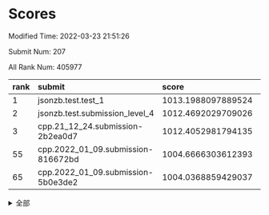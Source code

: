 # Scores

Modified Time: 2022-03-23 21:51:26

Submit Num: 207

All Rank Num: 405977

| rank |               submit               |       score        |       sigma        | pk_num |
| :--- | :--------------------------------- | :----------------- | :----------------- | :----- |
| 1    | jsonzb.test.test_1                 | 1013.1988097889524 | 0.8388231029985871 | 7846   |
| 2    | jsonzb.test.submission_level_4     | 1012.4692029709026 | 0.7792635093748721 | 7845   |
| 3    | cpp.21_12_24.submission-2b2ea0d7   | 1012.4052981794135 | 0.7995928416701475 | 7847   |
| 55   | cpp.2022_01_09.submission-816672bd | 1004.6666303612393 | 0.7316039681167594 | 7846   |
| 65   | cpp.2022_01_09.submission-5b0e3de2 | 1004.0368859429037 | 0.7119618870167226 | 7848   |


<details>
<summary>全部</summary>

| rank |                 submit                 |       score        |       sigma        | pk_num |
| :--- | :------------------------------------- | :----------------- | :----------------- | :----- |
| 1    | jsonzb.test.test_1                     | 1013.1988097889524 | 0.8388231029985871 | 7846   |
| 2    | jsonzb.test.submission_level_4         | 1012.4692029709026 | 0.7792635093748721 | 7845   |
| 3    | cpp.21_12_24.submission-2b2ea0d7       | 1012.4052981794135 | 0.7995928416701475 | 7847   |
| 4    | gobigger.level_3.submission_level_3_15 | 1012.3726742066015 | 0.7803369224540656 | 7849   |
| 5    | gobigger.level_3.submission_level_3_0  | 1011.848851680817  | 0.8008502513121963 | 7848   |
| 6    | gobigger.level_3.submission_level_3_33 | 1011.4248674751387 | 0.7707549648192284 | 7846   |
| 7    | gobigger.level_3.submission_level_3_28 | 1011.2700064728435 | 0.7676590366021174 | 7842   |
| 8    | gobigger.level_3.submission_level_3_21 | 1011.2670008098755 | 0.7813247497516284 | 7841   |
| 9    | gobigger.level_3.submission_level_3_22 | 1011.1946548933477 | 0.7688469506006763 | 7848   |
| 10   | gobigger.level_3.submission_level_3_25 | 1011.1899949618808 | 0.7818668390795941 | 7848   |
| 11   | gobigger.level_3.submission_level_3_12 | 1011.1524049843598 | 0.7725994761808658 | 7852   |
| 12   | gobigger.level_3.submission_level_3_38 | 1011.0493696820998 | 0.7625312750044964 | 7841   |
| 13   | gobigger.level_3.submission_level_3_47 | 1011.035640539356  | 0.7654600958604021 | 7847   |
| 14   | gobigger.level_3.submission_level_3_14 | 1011.0030342432332 | 0.7770497321633129 | 7843   |
| 15   | gobigger.level_3.submission_level_3_1  | 1010.714693462297  | 0.7694869538585284 | 7850   |
| 16   | gobigger.level_3.submission_level_3_49 | 1010.6515943592728 | 0.7614680116868925 | 7845   |
| 17   | gobigger.level_3.submission_level_3_24 | 1010.5252733252916 | 0.7402063771028781 | 7844   |
| 18   | gobigger.level_3.submission_level_3_30 | 1010.4527765224254 | 0.7617258010645183 | 7843   |
| 19   | gobigger.level_3.submission_level_3_27 | 1010.3314675173632 | 0.7637514295495647 | 7846   |
| 20   | gobigger.level_3.submission_level_3_39 | 1010.3182119493564 | 0.7357651250923447 | 7847   |
| 21   | gobigger.level_3.submission_level_3_23 | 1010.302971433345  | 0.7439082017712527 | 7850   |
| 22   | gobigger.level_3.submission_level_3_11 | 1010.2643071163913 | 0.7642637726343099 | 7844   |
| 23   | gobigger.level_3.submission_level_3_45 | 1010.2619016241835 | 0.7447051689678953 | 7844   |
| 24   | gobigger.level_3.submission_level_3_42 | 1010.2385945643455 | 0.7593094575218698 | 7840   |
| 25   | gobigger.level_3.submission_level_3_41 | 1010.2051281751361 | 0.7701930494814608 | 7844   |
| 26   | gobigger.level_3.submission_level_3_35 | 1010.2037208158628 | 0.7546907279778496 | 7851   |
| 27   | gobigger.level_3.submission_level_3_2  | 1010.1972421142435 | 0.7603234927068986 | 7840   |
| 28   | gobigger.level_3.submission_level_3_4  | 1010.1660371459516 | 0.7659842813438981 | 7844   |
| 29   | gobigger.level_3.submission_level_3_19 | 1010.165778559303  | 0.7424895512631294 | 7841   |
| 30   | gobigger.level_3.submission_level_3_20 | 1010.0899503513862 | 0.7530648768281621 | 7841   |
| 31   | gobigger.level_3.submission_level_3_29 | 1009.9517318774537 | 0.7424701049058422 | 7846   |
| 32   | gobigger.level_3.submission_level_3_26 | 1009.9516278780917 | 0.7599503812645162 | 7846   |
| 33   | gobigger.level_3.submission_level_3_9  | 1009.8095137488382 | 0.7727446256456774 | 7846   |
| 34   | gobigger.level_3.submission_level_3_5  | 1009.8003805570578 | 0.7482735179094111 | 7847   |
| 35   | gobigger.level_3.submission_level_3_44 | 1009.772091223447  | 0.7483959032187962 | 7846   |
| 36   | gobigger.level_3.submission_level_3_36 | 1009.7464217544459 | 0.7641820412580232 | 7843   |
| 37   | gobigger.level_3.submission_level_3_17 | 1009.698919246846  | 0.7705507538618901 | 7848   |
| 38   | gobigger.level_3.submission_level_3_13 | 1009.6399398258392 | 0.7359078701119388 | 7849   |
| 39   | gobigger.level_3.submission_level_3_34 | 1009.4603775737229 | 0.7567437814342163 | 7844   |
| 40   | gobigger.level_3.submission_level_3_6  | 1009.4592117239409 | 0.7641476581382487 | 7848   |
| 41   | gobigger.level_3.submission_level_3_7  | 1009.1775126311768 | 0.769420526957602  | 7843   |
| 42   | gobigger.level_3.submission_level_3_43 | 1009.1578229221032 | 0.7654434480264559 | 7848   |
| 43   | gobigger.level_3.submission_level_3_8  | 1009.0960820390284 | 0.7330176067034865 | 7845   |
| 44   | gobigger.level_3.submission_level_3_48 | 1008.9576344666532 | 0.7520586675425609 | 7848   |
| 45   | gobigger.level_3.submission_level_3_40 | 1008.871600238537  | 0.7273446717081745 | 7848   |
| 46   | gobigger.level_3.submission_level_3_16 | 1008.6824433761567 | 0.7314323936759309 | 7847   |
| 47   | gobigger.level_3.submission_level_3_10 | 1008.6255351169671 | 0.7357854691216638 | 7843   |
| 48   | gobigger.level_3.submission_level_3_18 | 1008.4347080197277 | 0.755554985822574  | 7838   |
| 49   | gobigger.level_3.submission_level_3_3  | 1008.3438109035062 | 0.7424224474076648 | 7842   |
| 50   | gobigger.level_3.submission_level_3_31 | 1008.288247101962  | 0.7500362871186153 | 7840   |
| 51   | gobigger.level_3.submission_level_3_46 | 1008.1137079800919 | 0.7429782472892672 | 7845   |
| 52   | gobigger.level_3.submission_level_3_37 | 1007.7720558533172 | 0.7305749261236402 | 7845   |
| 53   | gobigger.level_3.submission_level_3_32 | 1007.7551168006709 | 0.739265247036257  | 7845   |
| 54   | gobigger.level_1.submission_level_1_20 | 1004.7811451516957 | 0.7146835193622627 | 7844   |
| 55   | cpp.2022_01_09.submission-816672bd     | 1004.6666303612393 | 0.7316039681167594 | 7846   |
| 56   | gobigger.level_1.submission_level_1_30 | 1004.4947802746789 | 0.7025345375843827 | 7839   |
| 57   | gobigger.level_1.submission_level_1_49 | 1004.4101015530631 | 0.710435538697228  | 7845   |
| 58   | gobigger.level_1.submission_level_1_3  | 1004.3451533415539 | 0.71337451657328   | 7846   |
| 59   | gobigger.level_1.submission_level_1_43 | 1004.2707521476924 | 0.7240497873773016 | 7844   |
| 60   | gobigger.level_1.submission_level_1_11 | 1004.2499407306577 | 0.7154495091435388 | 7843   |
| 61   | gobigger.level_1.submission_level_1_47 | 1004.2113726069459 | 0.7256966080652414 | 7842   |
| 62   | gobigger.level_1.submission_level_1_34 | 1004.1315708804586 | 0.7127928764370044 | 7848   |
| 63   | gobigger.level_1.submission_level_1_42 | 1004.1118723133366 | 0.7107040955711218 | 7842   |
| 64   | gobigger.level_1.submission_level_1_41 | 1004.0778858039529 | 0.7110817814517905 | 7837   |
| 65   | cpp.2022_01_09.submission-5b0e3de2     | 1004.0368859429037 | 0.7119618870167226 | 7848   |
| 66   | gobigger.level_1.submission_level_1_37 | 1003.9514159670808 | 0.7232009650578805 | 7839   |
| 67   | gobigger.level_1.submission_level_1_29 | 1003.9227690714479 | 0.7219780310267547 | 7846   |
| 68   | gobigger.level_1.submission_level_1_16 | 1003.8250002715512 | 0.7114236615410436 | 7845   |
| 69   | gobigger.level_1.submission_level_1_40 | 1003.6564083027803 | 0.7155907015778549 | 7845   |
| 70   | gobigger.level_1.submission_level_1_31 | 1003.6283651028344 | 0.7150700253631581 | 7846   |
| 71   | gobigger.level_1.submission_level_1_19 | 1003.5524189629871 | 0.725227535410737  | 7838   |
| 72   | gobigger.level_1.submission_level_1_14 | 1003.5272247217348 | 0.7334854744901197 | 7848   |
| 73   | gobigger.level_1.submission_level_1_1  | 1003.5002596717226 | 0.7161752448362947 | 7849   |
| 74   | gobigger.level_1.submission_level_1_4  | 1003.479850733177  | 0.7318404747036038 | 7840   |
| 75   | gobigger.level_1.submission_level_1_22 | 1003.4609315243517 | 0.7180920328336596 | 7847   |
| 76   | gobigger.level_1.submission_level_1_46 | 1003.449195128909  | 0.7056002536096864 | 7843   |
| 77   | gobigger.level_1.submission_level_1_48 | 1003.4483898935335 | 0.7067307732403108 | 7838   |
| 78   | gobigger.level_1.submission_level_1_24 | 1003.327319318517  | 0.7185980995743079 | 7839   |
| 79   | gobigger.level_1.submission_level_1_8  | 1003.3011754897692 | 0.7121350187085218 | 7840   |
| 80   | gobigger.level_1.submission_level_1_9  | 1003.2786308789597 | 0.7115665053369256 | 7842   |
| 81   | gobigger.level_1.submission_level_1_13 | 1003.2505266049279 | 0.727685967658506  | 7846   |
| 82   | gobigger.level_1.submission_level_1_6  | 1003.1779011162246 | 0.7213556296754007 | 7845   |
| 83   | gobigger.level_1.submission_level_1_12 | 1003.1609834715803 | 0.7152465789254104 | 7844   |
| 84   | gobigger.level_1.submission_level_1_7  | 1003.1394396966979 | 0.7213213475764755 | 7843   |
| 85   | gobigger.level_1.submission_level_1_5  | 1003.099837924757  | 0.7269931111702991 | 7836   |
| 86   | gobigger.level_1.submission_level_1_38 | 1003.0876473467023 | 0.7175631930347656 | 7847   |
| 87   | gobigger.level_1.submission_level_1_35 | 1003.0758077734497 | 0.7125151079388071 | 7847   |
| 88   | gobigger.level_1.submission_level_1_33 | 1003.0532048673601 | 0.7100191457696049 | 7852   |
| 89   | gobigger.level_1.submission_level_1_0  | 1002.9916972402641 | 0.7112217322667932 | 7846   |
| 90   | gobigger.level_1.submission_level_1_18 | 1002.9837885079286 | 0.7157053008225918 | 7844   |
| 91   | gobigger.level_1.submission_level_1_10 | 1002.9558534502349 | 0.7083509590420393 | 7845   |
| 92   | gobigger.level_1.submission_level_1_23 | 1002.9350195771106 | 0.717090434132034  | 7838   |
| 93   | gobigger.level_1.submission_level_1_44 | 1002.92988730865   | 0.7045974507447816 | 7848   |
| 94   | gobigger.level_1.submission_level_1_45 | 1002.9193143958368 | 0.7215176176742463 | 7844   |
| 95   | gobigger.level_1.submission_level_1_17 | 1002.8049057900898 | 0.7122307910980566 | 7846   |
| 96   | gobigger.level_1.submission_level_1_32 | 1002.7124343656114 | 0.7097217520461871 | 7849   |
| 97   | gobigger.level_1.submission_level_1_15 | 1002.6492643580453 | 0.7239906157625935 | 7845   |
| 98   | gobigger.level_1.submission_level_1_21 | 1002.579548798171  | 0.7100803698738317 | 7843   |
| 99   | gobigger.level_1.submission_level_1_36 | 1002.4989101235702 | 0.7115699469206036 | 7845   |
| 100  | gobigger.level_1.submission_level_1_2  | 1002.4876910039459 | 0.711347043620929  | 7844   |
| 101  | gobigger.level_1.submission_level_1_25 | 1002.3920108189275 | 0.7148791192983917 | 7848   |
| 102  | gobigger.level_1.submission_level_1_27 | 1002.3403139003897 | 0.7191564480310251 | 7850   |
| 103  | gobigger.level_1.submission_level_1_39 | 1002.0679409098717 | 0.719265511825158  | 7840   |
| 104  | gobigger.level_1.submission_level_1_26 | 1001.9184905531162 | 0.7092331748760524 | 7847   |
| 105  | gobigger.level_1.submission_level_1_28 | 1001.8246650761919 | 0.7058815047764468 | 7847   |
| 106  | gobigger.random.submission_random_33   | 998.3343485068883  | 0.7042308307292041 | 7848   |
| 107  | gobigger.random.submission_random_19   | 997.3806158340961  | 0.7055557613862041 | 7842   |
| 108  | gobigger.random.submission_random_0    | 997.2370181408932  | 0.7130415299259444 | 7842   |
| 109  | gobigger.random.submission_random_14   | 996.9347703516777  | 0.7131222907096366 | 7846   |
| 110  | gobigger.random.submission_random_3    | 996.7194312117495  | 0.7157369527034588 | 7850   |
| 111  | gobigger.random.submission_random_20   | 996.6845932102893  | 0.7041200342159698 | 7847   |
| 112  | gobigger.random.submission_random_35   | 996.6372596263151  | 0.7142193224895668 | 7847   |
| 113  | gobigger.random.submission_random_9    | 996.6111789839165  | 0.7031299696234633 | 7843   |
| 114  | gobigger.random.submission_random_29   | 996.4509453793341  | 0.7102112742026964 | 7841   |
| 115  | gobigger.random.submission_random_31   | 996.4173098201326  | 0.7096442548599186 | 7847   |
| 116  | gobigger.random.submission_random_32   | 996.3983125488833  | 0.7117224883914545 | 7841   |
| 117  | gobigger.random.submission_random_11   | 996.3387029972405  | 0.7224986745251422 | 7843   |
| 118  | gobigger.random.submission_random_37   | 996.3296866607261  | 0.6970584589934354 | 7845   |
| 119  | gobigger.random.submission_random_26   | 996.2742749308455  | 0.7114476151670087 | 7847   |
| 120  | gobigger.random.submission_random_34   | 996.228080584315   | 0.7123018987799925 | 7847   |
| 121  | gobigger.random.submission_random_23   | 996.1507411771223  | 0.7076722058199838 | 7843   |
| 122  | gobigger.random.submission_random_27   | 996.1257633213763  | 0.710191209592644  | 7847   |
| 123  | gobigger.random.submission_random_21   | 996.0755361744655  | 0.7175784755838287 | 7848   |
| 124  | gobigger.random.submission_random_40   | 996.0705902371606  | 0.7054776724894183 | 7839   |
| 125  | gobigger.random.submission_random_28   | 996.0446440351659  | 0.7153603657562418 | 7845   |
| 126  | gobigger.random.submission_random_18   | 996.0250875090411  | 0.7113979195169294 | 7841   |
| 127  | gobigger.random.submission_random_44   | 995.9660251240756  | 0.716056551065985  | 7849   |
| 128  | gobigger.random.submission_random_46   | 995.9524058863167  | 0.7235174832152234 | 7848   |
| 129  | gobigger.random.submission_random_22   | 995.9359986585796  | 0.724793931259906  | 7842   |
| 130  | gobigger.random.submission_random_1    | 995.896300290593   | 0.7080914395762581 | 7846   |
| 131  | gobigger.random.submission_random_42   | 995.7808391463003  | 0.7292045283641673 | 7841   |
| 132  | gobigger.random.submission_random_24   | 995.779998381992   | 0.7052073586502625 | 7853   |
| 133  | gobigger.random.submission_random_12   | 995.7683394592556  | 0.6988410815401721 | 7847   |
| 134  | gobigger.random.submission_random_6    | 995.7595350065482  | 0.7234302083876751 | 7846   |
| 135  | gobigger.random.submission_random_15   | 995.7590533508279  | 0.7192309789264278 | 7843   |
| 136  | gobigger.random.submission_random_45   | 995.7172384929421  | 0.7231343306643393 | 7845   |
| 137  | gobigger.random.submission_random_49   | 995.6723501826891  | 0.7030648522822437 | 7848   |
| 138  | gobigger.random.submission_random_43   | 995.6490457248902  | 0.7075053786449182 | 7847   |
| 139  | gobigger.random.submission_random_16   | 995.5766506194435  | 0.7080916409752998 | 7841   |
| 140  | gobigger.random.submission_random_5    | 995.5539478098992  | 0.7258624781131888 | 7848   |
| 141  | gobigger.random.submission_random_17   | 995.4993988196799  | 0.709659870849477  | 7848   |
| 142  | gobigger.random.submission_random_25   | 995.4503032065164  | 0.7207003092807388 | 7846   |
| 143  | gobigger.random.submission_random_2    | 995.4431462585503  | 0.7122774014777823 | 7845   |
| 144  | gobigger.random.submission_random_48   | 995.3772074779104  | 0.7216420050200694 | 7840   |
| 145  | gobigger.random.submission_random_38   | 995.3445880945999  | 0.7205329871862866 | 7843   |
| 146  | gobigger.random.submission_random_36   | 995.3315416889923  | 0.706334070003125  | 7848   |
| 147  | gobigger.random.submission_random_47   | 995.2768256643994  | 0.7301834089735253 | 7840   |
| 148  | gobigger.random.submission_random_41   | 995.2532510196615  | 0.7205473058348745 | 7840   |
| 149  | gobigger.random.submission_random_4    | 995.2059736083752  | 0.7258656072673195 | 7846   |
| 150  | gobigger.random.submission_random_13   | 995.1197428873118  | 0.7324420247955663 | 7849   |
| 151  | gobigger.random.submission_random_8    | 995.0598747212408  | 0.7123084410269624 | 7841   |
| 152  | gobigger.level_2.submission_level_2_19 | 995.0356662093862  | 0.7153135762459959 | 7847   |
| 153  | gobigger.random.submission_random_30   | 994.8662073465454  | 0.713551199425791  | 7844   |
| 154  | gobigger.random.submission_random_39   | 994.8315042510737  | 0.7316798735486651 | 7848   |
| 155  | gobigger.random.submission_random_7    | 994.7882223542213  | 0.7173723504514932 | 7843   |
| 156  | gobigger.random.submission_random_10   | 994.5635398175733  | 0.7232520230949273 | 7844   |
| 157  | gobigger.level_2.submission_level_2_6  | 993.932772057417   | 0.7259413708917997 | 7845   |
| 158  | gobigger.level_2.submission_level_2_38 | 993.9160210355315  | 0.7233973436605196 | 7844   |
| 159  | gobigger.level_2.submission_level_2_11 | 993.8255953456     | 0.7277092887560804 | 7841   |
| 160  | gobigger.level_2.submission_level_2_48 | 993.3603698169428  | 0.7264314196874893 | 7843   |
| 161  | gobigger.level_2.submission_level_2_2  | 993.3551614062279  | 0.7144548033536579 | 7846   |
| 162  | gobigger.level_2.submission_level_2_44 | 993.2122872801552  | 0.7336338896904575 | 7841   |
| 163  | gobigger.level_2.submission_level_2_33 | 993.1583395379619  | 0.7366109936510405 | 7847   |
| 164  | gobigger.level_2.submission_level_2_14 | 992.9911332928954  | 0.7353438550770726 | 7846   |
| 165  | gobigger.level_2.submission_level_2_32 | 992.9242821855129  | 0.7396598431955973 | 7844   |
| 166  | gobigger.level_2.submission_level_2_27 | 992.8947478464584  | 0.7267649951376501 | 7838   |
| 167  | gobigger.level_2.submission_level_2_22 | 992.8343968918533  | 0.7404556420404707 | 7845   |
| 168  | gobigger.level_2.submission_level_2_13 | 992.820335204344   | 0.7301863213925475 | 7849   |
| 169  | gobigger.level_2.submission_level_2_47 | 992.75562642224    | 0.7255061847876647 | 7843   |
| 170  | gobigger.level_2.submission_level_2_4  | 992.683120236569   | 0.7421616238427717 | 7843   |
| 171  | gobigger.level_2.submission_level_2_9  | 992.5568270691803  | 0.7494649238460703 | 7846   |
| 172  | gobigger.level_2.submission_level_2_49 | 992.5213569294023  | 0.7342666329260759 | 7845   |
| 173  | gobigger.level_2.submission_level_2_21 | 992.5059291695197  | 0.7214010336651495 | 7841   |
| 174  | gobigger.level_2.submission_level_2_26 | 992.4330743157161  | 0.7396580063946627 | 7845   |
| 175  | gobigger.level_2.submission_level_2_42 | 992.4213021125727  | 0.7632142253772437 | 7849   |
| 176  | gobigger.level_2.submission_level_2_16 | 992.3753059834912  | 0.74947554106186   | 7849   |
| 177  | gobigger.level_2.submission_level_2_1  | 992.371244176062   | 0.7318413029528587 | 7846   |
| 178  | gobigger.level_2.submission_level_2_36 | 992.3413551855559  | 0.7505513018159271 | 7849   |
| 179  | gobigger.level_2.submission_level_2_29 | 992.3347940326673  | 0.7445769152148964 | 7848   |
| 180  | gobigger.level_2.submission_level_2_41 | 992.3173532494242  | 0.7426261550719537 | 7844   |
| 181  | gobigger.level_2.submission_level_2_7  | 992.2686330316437  | 0.7612741460400235 | 7844   |
| 182  | gobigger.level_2.submission_level_2_3  | 992.2232887728774  | 0.7253849941423629 | 7840   |
| 183  | gobigger.level_2.submission_level_2_46 | 992.0684559605262  | 0.7373885527677216 | 7845   |
| 184  | gobigger.level_2.submission_level_2_8  | 992.053372265669   | 0.7274310200547555 | 7844   |
| 185  | gobigger.level_2.submission_level_2_35 | 992.0258109868397  | 0.7650657765992527 | 7842   |
| 186  | gobigger.level_2.submission_level_2_23 | 992.0247748781777  | 0.7418162808857273 | 7843   |
| 187  | gobigger.level_2.submission_level_2_39 | 991.9216361692322  | 0.738978593710687  | 7847   |
| 188  | gobigger.level_2.submission_level_2_25 | 991.8418962126254  | 0.7309991468017234 | 7849   |
| 189  | gobigger.level_2.submission_level_2_40 | 991.8294179831311  | 0.7466778838309799 | 7846   |
| 190  | gobigger.level_2.submission_level_2_24 | 991.8092594583344  | 0.7527602989596097 | 7847   |
| 191  | gobigger.level_2.submission_level_2_45 | 991.7906786027849  | 0.7611455961227382 | 7849   |
| 192  | gobigger.level_2.submission_level_2_20 | 991.7873507081445  | 0.7408711359982022 | 7847   |
| 193  | gobigger.level_2.submission_level_2_18 | 991.7361462007799  | 0.7364845349977427 | 7847   |
| 194  | gobigger.level_2.submission_level_2_5  | 991.6763368722274  | 0.7421660693175578 | 7847   |
| 195  | gobigger.level_2.submission_level_2_30 | 991.4259121939051  | 0.753071053722613  | 7844   |
| 196  | gobigger.level_2.submission_level_2_0  | 991.3136539130746  | 0.7515830107577954 | 7845   |
| 197  | gobigger.level_2.submission_level_2_34 | 991.2932264005299  | 0.728444051004991  | 7848   |
| 198  | gobigger.level_2.submission_level_2_31 | 991.0973866197753  | 0.7325786926844474 | 7845   |
| 199  | gobigger.level_2.submission_level_2_43 | 991.0836363966263  | 0.7533946354900816 | 7845   |
| 200  | gobigger.level_2.submission_level_2_17 | 990.8995011123448  | 0.7667500144136559 | 7851   |
| 201  | gobigger.level_2.submission_level_2_15 | 990.8522659026443  | 0.7580264302045284 | 7845   |
| 202  | gobigger.level_2.submission_level_2_28 | 990.7753709964956  | 0.7683197371611848 | 7848   |
| 203  | gobigger.level_2.submission_level_2_10 | 990.5704203137863  | 0.7652139992691496 | 7851   |
| 204  | gobigger.level_2.submission_level_2_12 | 990.4459025775545  | 0.7449928698476772 | 7847   |
| 205  | gobigger.level_2.submission_level_2_37 | 990.4437585557771  | 0.7717796908223983 | 7847   |
| 206  | gobigger.none.submission_none_0        | 978.771970874      | 1.268729358330588  | 7850   |
| 207  | gobigger.none.submission_none_1        | 977.707411123076   | 1.4043270872776306 | 7841   |

</details>